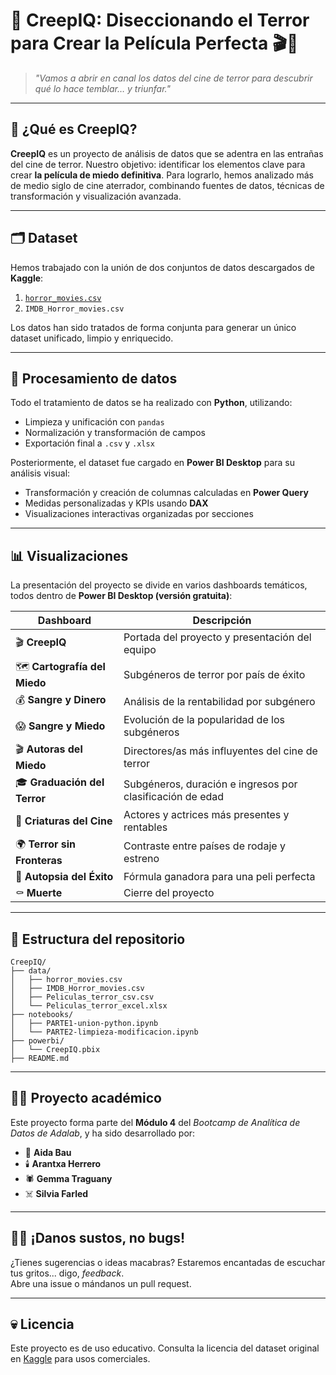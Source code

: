 # 🧠 CreepIQ: Diseccionando el Terror para Crear la Película Perfecta 🎬🔪

> *"Vamos a abrir en canal los datos del cine de terror para descubrir qué lo hace temblar… y triunfar."*

---

## 👻 ¿Qué es CreepIQ?

**CreepIQ** es un proyecto de análisis de datos que se adentra en las entrañas del cine de terror. Nuestro objetivo: identificar los elementos clave para crear **la película de miedo definitiva**. Para lograrlo, hemos analizado más de medio siglo de cine aterrador, combinando fuentes de datos, técnicas de transformación y visualización avanzada.

---

## 🗂️ Dataset

Hemos trabajado con la unión de dos conjuntos de datos descargados de **Kaggle**:

1. [`horror_movies.csv`](https://www.kaggle.com/datasets/sujaykapadnis/horror-movies-dataset)
2. `IMDB_Horror_movies.csv` 

Los datos han sido tratados de forma conjunta para generar un único dataset unificado, limpio y enriquecido.

---

## 🧹 Procesamiento de datos

Todo el tratamiento de datos se ha realizado con **Python**, utilizando:

- Limpieza y unificación con `pandas`
- Normalización y transformación de campos
- Exportación final a `.csv` y `.xlsx`

Posteriormente, el dataset fue cargado en **Power BI Desktop** para su análisis visual:

- Transformación y creación de columnas calculadas en **Power Query**
- Medidas personalizadas y KPIs usando **DAX**
- Visualizaciones interactivas organizadas por secciones

---

## 📊 Visualizaciones

La presentación del proyecto se divide en varios dashboards temáticos, todos dentro de **Power BI Desktop (versión gratuita)**:

| Dashboard | Descripción |
|----------|-------------|
| 🎬 **CreepIQ** | Portada del proyecto y presentación del equipo |
| 🗺️ **Cartografía del Miedo** | Subgéneros de terror por país de éxito |
| 💰 **Sangre y Dinero** | Análisis de la rentabilidad por subgénero |
| 😱 **Sangre y Miedo** | Evolución de la popularidad de los subgéneros |
| 🎬 **Autoras del Miedo** | Directores/as más influyentes del cine de terror |
| 🎓 **Graduación del Terror** | Subgéneros, duración e ingresos por clasificación de edad |
| 👥 **Criaturas del Cine** | Actores y actrices más presentes y rentables |
| 🌍 **Terror sin Fronteras** | Contraste entre países de rodaje y estreno |
| 🧪 **Autopsia del Éxito** | Fórmula ganadora para una peli perfecta |
| ⚰️ **Muerte** | Cierre del proyecto |

---

## 📁 Estructura del repositorio

```
CreepIQ/
├── data/
│   ├── horror_movies.csv
│   ├── IMDB_Horror_movies.csv
│   ├── Peliculas_terror_csv.csv
│   └── Peliculas_terror_excel.xlsx
├── notebooks/
│   ├── PARTE1-union-python.ipynb
│   └── PARTE2-limpieza-modificacion.ipynb
├── powerbi/
│   └── CreepIQ.pbix
├── README.md
```



---

## 👩‍💻 Proyecto académico

Este proyecto forma parte del **Módulo 4** del *Bootcamp de Analítica de Datos de Adalab*, y ha sido desarrollado por:

- 🎃 **Aida Bau**
- 🕯️ **Arantxa Herrero**
- 🕷️ **Gemma Traguany**
- ☠️ **Silvia Farled**

---

## 🧟‍♀️ ¡Danos sustos, no bugs!

¿Tienes sugerencias o ideas macabras? Estaremos encantadas de escuchar tus gritos... digo, *feedback*.  
Abre una issue o mándanos un pull request.

---

## 💀 Licencia

Este proyecto es de uso educativo. Consulta la licencia del dataset original en [Kaggle](https://www.kaggle.com/datasets/sujaykapadnis/horror-movies-dataset) para usos comerciales.
